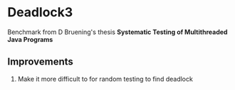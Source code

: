 # Deadlock3
Benchmark from D Bruening's thesis **Systematic Testing of Multithreaded Java Programs**

## Improvements
1. Make it more difficult to for random testing to find deadlock
